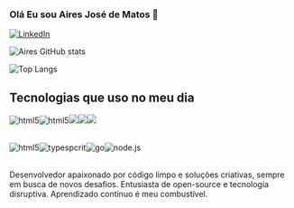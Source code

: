 ### Olá Eu sou Aires José de Matos 👋

[![LinkedIn](https://img.shields.io/badge/LinkedIn-0077B5?style=for-the-badge&logo=linkedin&logoColor=white)](www.linkedin.com/in/aires-jose-matos)

![Aires GitHub stats](https://github-readme-stats.vercel.app/api?username=Aires23Matos&show_icons=true&theme=radical)

![Top Langs](https://github-readme-stats.vercel.app/api/top-langs/?username=aires23matos&size_weight=0.5&count_weight=0.5)
## Tecnologias que uso no meu dia
<img align='cenetr' alt ='html5' src="https://cdn.jsdelivr.net/gh/devicons/devicon@latest/icons/react/react-original-wordmark.svg" /><img 
align='cenetr' alt ='html5' src="https://cdn.jsdelivr.net/gh/devicons/devicon@latest/icons/typescript/typescript-plain.svg" /><img src="https://cdn.jsdelivr.net/gh/devicons/devicon@latest/icons/javascript/javascript-plain.svg" /><img src="https://cdn.jsdelivr.net/gh/devicons/devicon@latest/icons/go/go-original-wordmark.svg" /><img src="https://cdn.jsdelivr.net/gh/devicons/devicon@latest/icons/csharp/csharp-plain.svg" />
<div style ='display: inline_block'><br/>
<image align='cenetr' alt ='html5' src ='https://img.shields.io/badge/JavaScript-F7DF1E?style=for-the-badge&logo=javascript&logoColor=black'><image align='cenetr' alt ='typespcrit' src ='https://img.shields.io/badge/TypeScript-007ACC?style=for-the-badge&logo=typescript&logoColor=white'><image align='cenetr' alt ='go' src ='https://img.shields.io/badge/Go-00ADD8?style=for-the-badge&logo=go&logoColor=white'><image align='cenetr' alt ='node.js' src ='https://img.shields.io/badge/Node.js-43853D?style=for-the-badge&logo=node.js&logoColor=white'></div><br/>

Desenvolvedor apaixonado por código limpo e soluções criativas, sempre em busca de novos desafios. Entusiasta de open-source e tecnologia disruptiva. Aprendizado contínuo é meu combustível.
